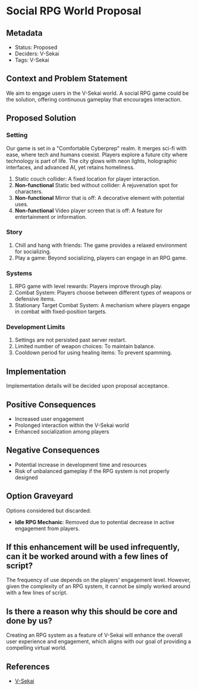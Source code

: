 # Social RPG World Proposal

## Metadata

- Status: Proposed 
- Deciders: V-Sekai
- Tags: V-Sekai

## Context and Problem Statement

We aim to engage users in the V-Sekai world. A social RPG game could be the solution, offering continuous gameplay that encourages interaction.

## Proposed Solution

### Setting

Our game is set in a "Comfortable Cyberprep" realm. It merges sci-fi with ease, where tech and humans coexist. Players explore a future city where technology is part of life. The city glows with neon lights, holographic interfaces, and advanced AI, yet retains homeliness.

1. Static couch collider: A fixed location for player interaction.
2. **Non-functional** Static bed without collider: A rejuvenation spot for characters.
3. **Non-functional** Mirror that is off: A decorative element with potential uses.
4. **Non-functional** Video player screen that is off: A feature for entertainment or information.

### Story

1. Chill and hang with friends: The game provides a relaxed environment for socializing.
2. Play a game: Beyond socializing, players can engage in an RPG game.

### Systems

1. RPG game with level rewards: Players improve through play.
2. Combat System: Players choose between different types of weapons or defensive items.
3. Stationary Target Combat System: A mechanism where players engage in combat with fixed-position targets.

### Development Limits

1. Settings are not persisted past server restart.
2. Limited number of weapon choices: To maintain balance.
3. Cooldown period for using healing items: To prevent spamming.

## Implementation

Implementation details will be decided upon proposal acceptance.

## Positive Consequences

- Increased user engagement
- Prolonged interaction within the V-Sekai world
- Enhanced socialization among players

## Negative Consequences

- Potential increase in development time and resources
- Risk of unbalanced gameplay if the RPG system is not properly designed

## Option Graveyard

Options considered but discarded:

- **Idle RPG Mechanic**: Removed due to potential decrease in active engagement from players.

## If this enhancement will be used infrequently, can it be worked around with a few lines of script?

The frequency of use depends on the players' engagement level. However, given the complexity of an RPG system, it cannot be simply worked around with a few lines of script.

## Is there a reason why this should be core and done by us?

Creating an RPG system as a feature of V-Sekai will enhance the overall user experience and engagement, which aligns with our goal of providing a compelling virtual world.

## References

- [V-Sekai](https://v-sekai.org/)
